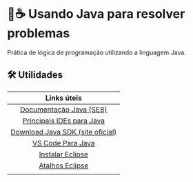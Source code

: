 # 🔧☕ Usando Java para resolver problemas

Prática de lógica de programação utilizando a linguagem Java.

## 🛠 Utilidades

| Links úteis |
|:-----------:|
| [Documentação Java (SE8)](https://docs.oracle.com/javase/8/docs/) |
| [Principais IDEs para Java](https://www.youtube.com/watch?v=rMuHty2zn_4) |
| [Download Java SDK (site oficial)](https://www.oracle.com/br/java/technologies/downloads/) | 
| [VS Code Para Java](https://code.visualstudio.com/docs/java/java-tutorial) |
| [Instalar Eclipse](https://www.eclipse.org/downloads/) |
| [Atalhos Eclipse](https://blog.algaworks.com/atalhos-e-configuracoes-para-ganhar-produtividade-com-eclipse/) |
|   |

